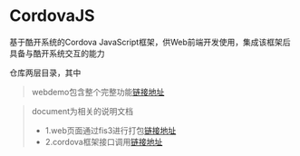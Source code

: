 # CordovaJS
基于酷开系统的Cordova JavaScript框架，供Web前端开发使用，集成该框架后具备与酷开系统交互的能力

仓库两层目录，其中

> webdemo包含整个完整功能[链接地址](https://github.com/fanyanbo/CordovaJS/tree/master/webdemo)

> document为相关的说明文档<br>
> *  1.web页面通过fis3进行打包[链接地址](https://github.com/fanyanbo/CordovaJS/blob/master/document/web%E6%89%93%E5%8C%85---fis.md)<br>
> *   2.cordova框架接口调用[链接地址](https://github.com/fanyanbo/CordovaJS/blob/master/document/%E6%8E%A5%E5%8F%A3%E8%B0%83%E7%94%A8%E6%96%87%E6%A1%A3.md)
